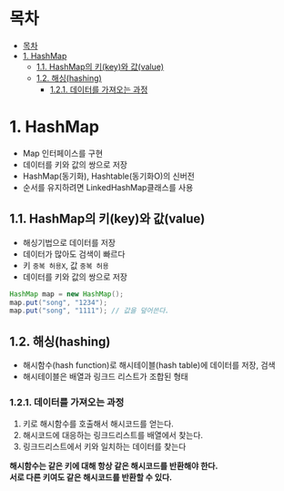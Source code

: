 # 목차
- [목차](#목차)
- [1. HashMap](#1-hashmap)
  - [1.1. HashMap의 키(key)와 값(value)](#11-hashmap의-키key와-값value)
  - [1.2. 해싱(hashing)](#12-해싱hashing)
    - [1.2.1. 데이터를 가져오는 과정](#121-데이터를-가져오는-과정)

# 1. HashMap
- Map 인터페이스를 구현
- 데이터를 키와 값의 쌍으로 저장
- HashMap(동기화), Hashtable(동기화O)의 신버전
- 순서를 유지하려면 LinkedHashMap클래스를 사용

## 1.1. HashMap의 키(key)와 값(value)
- 해싱기법으로 데이터를 저장
- 데이터가 많아도 검색이 빠르다
- 키 `중복 허용X`, 값 `중복 허용`
- 데이터를 키와 값의 쌍으로 저장

```java
HashMap map = new HashMap();
map.put("song", "1234");
map.put("song", "1111"); // 값을 덮어쓴다.
```

## 1.2. 해싱(hashing)
- 해시함수(hash function)로 해시테이블(hash table)에 데이터를 저장, 검색
- 해시테이블은 배열과 링크드 리스트가 조합된 형태
### 1.2.1. 데이터를 가져오는 과정
1. 키로 해시함수를 호출해서 해시코드를 얻는다.
2. 해시코드에 대응하는 링크드리스트를 배열에서 찾는다. 
3. 링크드리스트에서 키와 일치하는 데이터를 찾는다

**해시함수는 같은 키에 대해 항상 같은 해시코드를 반환해야 한다.** <br>
**서로 다른 키여도 같은 해시코드를 반환할 수 있다.**